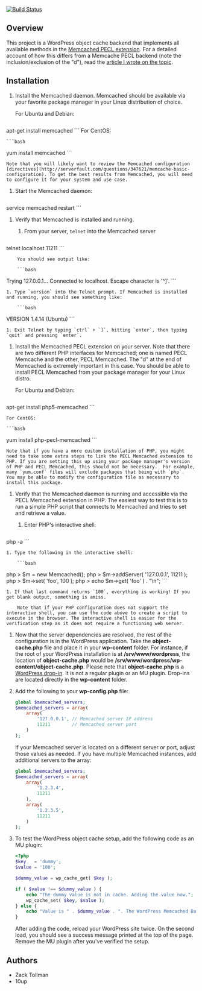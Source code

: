 [![Build Status](https://travis-ci.org/tollmanz/wordpress-memcached-backend.png?branch=master)](https://travis-ci.org/tollmanz/wordpress-memcached-backend)

## Overview

This project is a WordPress object cache backend that implements all available methods in the [Memcached PECL extension](http://www.php.net/manual/en/class.memcached.php). For a detailed account of how this differs from a Memcache PECL backend (note the inclusion/exclusion of the "d"), read the [article I wrote on the topic](http://tollmanz.com/wordpress-memcached-object-cache/).

## Installation

1. Install the Memcached daemon. Memcached should be available via your favorite package manager in your Linux distribution of choice. 

	For Ubuntu and Debian:

	```bash
apt-get install memcached
	```
	For CentOS:

	```bash
yum install memcached
	```

	Note that you will likely want to review the Memcached configuration [directives](http://serverfault.com/questions/347621/memcache-basic-configuration). To get the best results from Memcached, you will need to configure it for your system and use case.

1. Start the Memcached daemon:

	```bash
service memcached restart
	```

1. Verify that Memcached is installed and running. 

	1. From your server, `telnet` into the Memcached server

		```bash
telnet localhost 11211
		```
		
		You should see output like:

		```bash
Trying 127.0.0.1...
Connected to localhost.
Escape character is '^]'.
		```

	1. Type `version` into the Telnet prompt. If Memcached is installed and running, you should see something like:

		```bash
VERSION 1.4.14 (Ubuntu)
		```

	1. Exit Telnet by typing `ctrl` + `]`, hitting `enter`, then typing `quit` and pressing `enter`.

1. Install the Memcached PECL extension on your server. Note that there are two different PHP interfaces for Memcached; one is named PECL Memcache and the other, PECL Memcached. The "d" at the end of Memcached is extremely important in this case. You should be able to install PECL Memcached from your package manager for your Linux distro. 

	For Ubuntu and Debian:

	```bash
apt-get install php5-memcached
	```

	For CentOS:

	```bash
yum install php-pecl-memcached
	```

	Note that if you have a more custom installation of PHP, you might need to take some extra steps to link the PECL Memcached extension to PHP. If you are setting this up using your package manager's version of PHP and PECL Memcached, this should not be necessary.  For example, many `yum.conf` files will exclude packages that being with `php`.  You may be able to modify the configuration file as necessary to install this package.

1. Verify that the Memcached daemon is running and accessible via the PECL Memcached extension in PHP. The easiest way to test this is to run a simple PHP script that connects to Memcached and tries to set and retrieve a value.

	1. Enter PHP's interactive shell:

		```bash
php -a
		```

	1. Type the following in the interactive shell:

		```bash
php > $m = new Memcached();
php > $m->addServer( '127.0.0.1', 11211 );
php > $m->set( 'foo', 100 );
php > echo $m->get( 'foo' ) . "\n";
		```

	1. If that last command returns `100`, everything is working! If you get blank output, something is amiss.

		Note that if your PHP configuration does not support the interactive shell, you can use the code above to create a script to execute in the browser. The interactive shell is easier for the verification step as it does not require a functioning web server.

1. Now that the server dependencies are resolved, the rest of the configuration is in the WordPress application. Take the **object-cache.php** file and place it in your **wp-content** folder. For instance, if the root of your WordPress installation is at **/srv/www/wordpress**, the location of **object-cache.php** would be **/srv/www/wordpress/wp-content/object-cache.php**. Please note that **object-cache.php** is a [WordPress drop-in](http://hakre.wordpress.com/2010/05/01/must-use-and-drop-ins-plugins/). It is not a regular plugin or an MU plugin. Drop-ins are located directly in the **wp-content** folder.

1. Add the following to your **wp-config.php** file:

	```php
	global $memcached_servers;
	$memcached_servers = array(
	    array(
	        '127.0.0.1', // Memcached server IP address
	        11211        // Memcached server port
	    )
	);
	```

	If your Memcached server is located on a different server or port, adjust those values as needed. If you have multiple Memcached instances, add additional servers to the array:

	```php
	global $memcached_servers;
	$memcached_servers = array(
	    array(
	        '1.2.3.4',
	        11211
	    ),
	    array(
	        '1.2.3.5',
	        11211
	    )
	);
	```

1. To test the WordPress object cache setup, add the following code as an MU plugin:

	```php
	<?php
	$key   = 'dummy';
	$value = '100';

	$dummy_value = wp_cache_get( $key );

	if ( $value !== $dummy_value ) {
		echo "The dummy value is not in cache. Adding the value now.";
		wp_cache_set( $key, $value );
	} else {
		echo "Value is " . $dummy_value . ". The WordPress Memcached Backend is working!";
	}
	```

	After adding the code, reload your WordPress site twice. On the second load, you should see a success message printed at the top of the page. Remove the MU plugin after you've verified the setup.

## Authors

* Zack Tollman
* 10up
